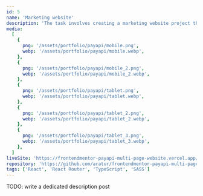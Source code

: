 ```yaml
---
id: 5
name: 'Marketing website'
description: 'The task involves creating a marketing website project that includes custom form validation. The project consists of four pages and primarily emphasizes the use of HTML and CSS skills, with some basic implementation of React components.'
media:
  [
    {
      png: '/assets/portfolio/payapi/mobile.png',
      webp: '/assets/portfolio/payapi/mobile.webp',
    },
    {
      png: '/assets/portfolio/payapi/mobile_2.png',
      webp: '/assets/portfolio/payapi/mobile_2.webp',
    },
    {
      png: '/assets/portfolio/payapi/tablet.png',
      webp: '/assets/portfolio/payapi/tablet.webp',
    },
    {
      png: '/assets/portfolio/payapi/tablet_2.png',
      webp: '/assets/portfolio/payapi/tablet_2.webp',
    },
    {
      png: '/assets/portfolio/payapi/tablet_3.png',
      webp: '/assets/portfolio/payapi/tablet_3.webp',
    },
  ]
liveSite: 'https://frontendmentor-payapi-multi-page-website.vercel.app/'
repository: 'https://github.com/aratur/frontendmentor-payapi-multi-page-website'
tags: ['React', 'React Router', 'TypeScript', 'SASS']
---
```


TODO: write a dedicated description post
